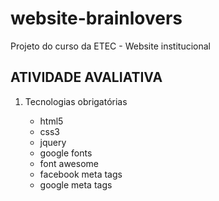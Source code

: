 # website-brainlovers
Projeto do curso da ETEC - Website institucional


<h2>ATIVIDADE AVALIATIVA</h2>

<ol>
	<li>Tecnologias obrigatórias</li>
	<ul>
		<li>html5</li>
		<li>css3</li>
		<li>jquery</li>
		<li>google fonts</li>
		<li>font awesome</li>
		<li>facebook meta tags</li>
		<li>google meta tags</li>
	</ul>
<ol>
